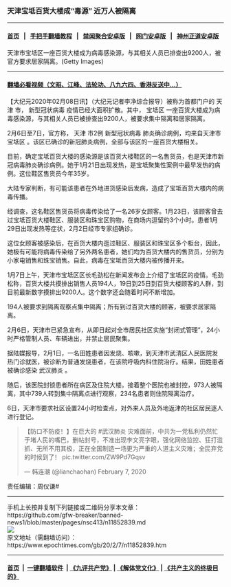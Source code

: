 ### 天津宝坻百货大楼成“毒源” 近万人被隔离
------------------------

#### [首页](https://github.com/gfw-breaker/banned-news1/blob/master/README.md) &nbsp;&nbsp;|&nbsp;&nbsp; [手把手翻墙教程](https://github.com/gfw-breaker/guides/wiki) &nbsp;&nbsp;|&nbsp;&nbsp; [禁闻聚合安卓版](https://github.com/gfw-breaker/bn-android) &nbsp;&nbsp;|&nbsp;&nbsp; [网门安卓版](https://github.com/oGate2/oGate) &nbsp;&nbsp;|&nbsp;&nbsp; [神州正道安卓版](https://github.com/SzzdOgate/update) 



<div><img alt="" class="aligncenter wp-post-image" src="https://i.epochtimes.com/assets/uploads/2020/02/GettyImages-1195388725-600x400.jpg"/>
<div class="red16 caption">
 天津市宝坻区一座百货大楼成为病毒感染源，与其相关人员已排查出9200人，被官方要求居家隔离。(Getty Images)
</div>
</div><hr/>

#### [翻墙必看视频（文昭、江峰、法轮功、八九六四、香港反送中...）](http://167.172.214.107/home.html)

<div><p>
 【大纪元2020年02月08日讯】（大纪元记者李净综合报导）被称为首都门户的
 <ok href="https://www.epochtimes.com/gb/tag/%E5%A4%A9%E6%B4%A5.html">
  天津
 </ok>
 市，
 <ok href="https://www.epochtimes.com/gb/tag/%E6%96%B0%E5%9E%8B%E5%86%A0%E7%8A%B6%E7%97%85%E6%AF%92.html">
  新型冠状病毒
 </ok>
 疫情已经大面积扩散。其中，
 <ok href="https://www.epochtimes.com/gb/tag/%E5%AE%9D%E5%9D%BB%E5%8C%BA.html">
  宝坻区
 </ok>
 一座百货大楼成为病毒感染源，与其相关人员已被排查出9200人，被要求集中隔离和居家隔离。
</p>
<p>
 2月6日至7日，官方称，
 <ok href="https://www.epochtimes.com/gb/tag/%E5%A4%A9%E6%B4%A5.html">
  天津
 </ok>
 市2例
 <ok href="https://www.epochtimes.com/gb/tag/%E6%96%B0%E5%9E%8B%E5%86%A0%E7%8A%B6%E7%97%85%E6%AF%92.html">
  新型冠状病毒
 </ok>
 肺炎确诊病例，均来自天津市
 <ok href="https://www.epochtimes.com/gb/tag/%E5%AE%9D%E5%9D%BB%E5%8C%BA.html">
  宝坻区
 </ok>
 。该区已确诊的新冠肺炎病例，全部与该区的一座百货大楼相关。
</p>
<p>
 目前，确定宝坻百货大楼的感染源是该百货大楼鞋区的一名售货员，也是天津市新冠病毒肺炎确诊病例。她于1月21日出现发热，是宝坻聚集性案例中最早发热的病例。这位鞋区售货员今年35岁。
</p>
<p>
 大陆专家判断，有可能该患者在外地进货感染后发病，造成了宝坻百货大楼内的病毒传播。
</p>
<p>
 经调查，这名鞋区售货员将病毒传染给了一名26岁女顾客。1月23日，该顾客曾去过宝坻百货大楼鞋区、服装区和珠宝区购物，在商场内逗留约3个小时。患者1月29日出现发热等症状，2月2日经市专家组确诊。
</p>
<p>
 这位女顾客被感染后，在百货大楼内逛过鞋区、服装区和珠宝区多个柜台，因此，她极有可能将病毒传染给了另外两名患者，她们均为百货大楼内的售货员，分别为小家电销售和珠宝销售。自此，病毒在宝坻百货大楼内被传播开来。
</p>
<p>
 1月7日上午，天津市宝坻区区长毛劲松在新闻发布会上介绍了宝坻区的疫情。毛劲松称，百货大楼共摸排出销售人员194人，19日到25日到百货大楼顾客的人群，到目前最新数字摸排出9200人。这个数字还会随着时间不断增加。
</p>
<p>
 194人被要求到隔离观察点集中隔离；所有到过百货大楼的顾客，被要求居家隔离。
</p>
<p>
 2月6日，天津市已紧急宣布，从即日起对全市居民社区实施“封闭式管理”，24小时严格管制人员、车辆进出，并禁止居民聚集。
</p>
<p>
 据陆媒报导，2月1日，一名田姓患者因发烧、咳嗽，到天津市武清区人民医院发热门诊就医，被诊断为普通发烧患者，在该院呼吸内科住院治疗。结果，田姓患者被确诊感染
 <ok href="https://www.epochtimes.com/gb/tag/%E6%AD%A6%E6%B1%89%E8%82%BA%E7%82%8E.html">
  武汉肺炎
 </ok>
 。
</p>
<p>
 随后，该医院封锁患者所在病区及住院大楼。接着整个医院也被封控，973人被隔离，其中739人转到集中隔离点进行观察，234名患者则住院隔离治疗。
</p>
<p>
 6日，天津市要求社区设置24小时检查点，对外来人员及外地返津的社区居民逐人进行登记。
</p>
<blockquote class="twitter-tweet" data-width="550">
 <p dir="ltr" lang="zh">
  【防口不防疫！】在巨大的
  <ok href="https://twitter.com/hashtag/%E6%AD%A6%E6%B1%89%E8%82%BA%E7%82%8E?src=hash&amp;ref_src=twsrc%5Etfw">
   #武汉肺炎
  </ok>
  灾难面前，中共为一党私利仍然忙于堵人民的嘴巴，删帖封号，不准出现李文亮字眼，强化网络监控、狂打滥抓、无所不用其极，正在全国制造一场更为严重的人道主义灾难；全民弃党的时候到了！
  <ok href="https://t.co/ZW9Pd7Gqsv">
   pic.twitter.com/ZW9Pd7Gqsv
  </ok>
 </p>
 <p>
  — 韩连潮 (@lianchaohan)
  <ok href="https://twitter.com/lianchaohan/status/1225780736327811072?ref_src=twsrc%5Etfw">
   February 7, 2020
  </ok>
 </p>
</blockquote>
<p>
</p>
<p>
 责任编辑：周仪谦#
</p>
</div>
<hr/>
手机上长按并复制下列链接或二维码分享本文章：<br/>
https://github.com/gfw-breaker/banned-news1/blob/master/pages/nsc413/n11852839.md <br/>
<a href='https://github.com/gfw-breaker/banned-news1/blob/master/pages/nsc413/n11852839.md'><img src='https://github.com/gfw-breaker/banned-news1/blob/master/pages/nsc413/n11852839.md.png'/></a> <br/>
原文地址（需翻墙访问）：https://www.epochtimes.com/gb/20/2/7/n11852839.htm


------------------------
#### [首页](https://github.com/gfw-breaker/banned-news1/blob/master/README.md) &nbsp;|&nbsp; [一键翻墙软件](https://github.com/gfw-breaker/nogfw/blob/master/README.md) &nbsp;| [《九评共产党》](https://github.com/gfw-breaker/9ping.md/blob/master/README.md#九评之一评共产党是什么) | [《解体党文化》](https://github.com/gfw-breaker/jtdwh.md/blob/master/README.md) | [《共产主义的终极目的》](https://github.com/gfw-breaker/gczydzjmd.md/blob/master/README.md)


<img src='http://gfw-breaker.win/banned-news/pages/nsc413/n11852839.md' width='0px' height='0px'/>